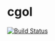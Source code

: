 # cgol

[![Build Status](https://travis-ci.org/kiwijuice/cgol.svg?branch=master)](https://travis-ci.org/kiwijuice/cgol)